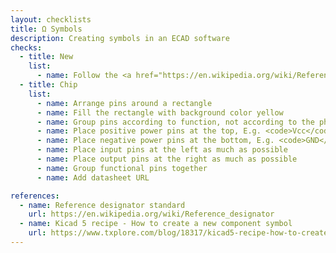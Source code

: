 ```yaml
---
layout: checklists
title: Ω Symbols
description: Creating symbols in an ECAD software
checks:
  - title: New
    list:
      - name: Follow the <a href="https://en.wikipedia.org/wiki/Reference_designator">reference designator standard</a>
  - title: Chip
    list:
      - name: Arrange pins around a rectangle
      - name: Fill the rectangle with background color yellow
      - name: Group pins according to function, not according to the physical chip
      - name: Place positive power pins at the top, E.g. <code>Vcc</code>
      - name: Place negative power pins at the bottom, E.g. <code>GND</code>
      - name: Place input pins at the left as much as possible
      - name: Place output pins at the right as much as possible
      - name: Group functional pins together
      - name: Add datasheet URL

references:
  - name: Reference designator standard
    url: https://en.wikipedia.org/wiki/Reference_designator
  - name: Kicad 5 recipe - How to create a new component symbol
    url: https://www.txplore.com/blog/18317/kicad5-recipe-how-to-create-a-new-component-symbol
---
```

